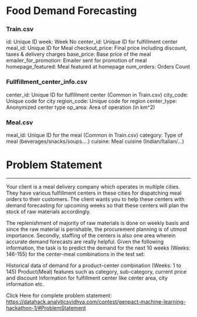 # Food Demand Forecasting
### Train.csv
id: Unique ID
week: Week No
center_id: Unique ID for fulfillment center
meal_id: Unique ID for Meal
checkout_price: Final price including discount, taxes & delivery charges
base_price: Base price of the meal
emailer_for_promotion: Emailer sent for promotion of meal
homepage_featured: Meal featured at homepage
num_orders: Orders Count

### Fullfillment_center_info.csv
center_id: Unique ID for fulfillment center (Common in Train.csv)
city_code: Unique code for city
region_code: Unique code for region
center_type: Anonymized center type
op_area: Area of operation (in km^2)

### Meal.csv
meal_id: Unique ID for the meal (Common in Train.csv)
category: Type of meal (beverages/snacks/soups….)
cuisine: Meal cuisine (Indian/Italian/…)

# Problem Statement
<hr>

Your client is a meal delivery company which operates in multiple cities. They have various fulfillment centers in these cities for dispatching meal orders to their customers. The client wants you to help these centers with demand forecasting for upcoming weeks so that these centers will plan the stock of raw materials accordingly.

The replenishment of majority of raw materials is done on weekly basis and since the raw material is perishable, the procurement planning is of utmost importance. Secondly, staffing of the centers is also one area wherein accurate demand forecasts are really helpful. Given the following information, the task is to predict the demand for the next 10 weeks (Weeks: 146-155) for the center-meal combinations in the test set:  

Historical data of demand for a product-center combination (Weeks: 1 to 145)
Product(Meal) features such as category, sub-category, current price and discount
Information for fulfillment center like center area, city information etc.

Click Here for complete problem statement: https://datahack.analyticsvidhya.com/contest/genpact-machine-learning-hackathon-1/#ProblemStatement
 
